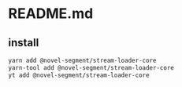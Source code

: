 # README.md

    

## install

```bash
yarn add @novel-segment/stream-loader-core
yarn-tool add @novel-segment/stream-loader-core
yt add @novel-segment/stream-loader-core
```

